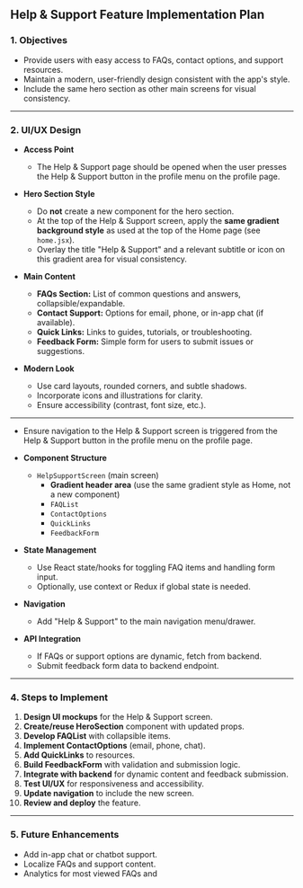## Help & Support Feature Implementation Plan

### 1. Objectives
- Provide users with easy access to FAQs, contact options, and support resources.
- Maintain a modern, user-friendly design consistent with the app's style.
- Include the same hero section as other main screens for visual consistency.

---



### 2. UI/UX Design

- **Access Point**
  - The Help & Support page should be opened when the user presses the Help & Support button in the profile menu on the profile page.

- **Hero Section Style**
  - Do **not** create a new component for the hero section.
  - At the top of the Help & Support screen, apply the **same gradient background style** as used at the top of the Home page (see `home.jsx`).
  - Overlay the title "Help & Support" and a relevant subtitle or icon on this gradient area for visual consistency.

- **Main Content**
  - **FAQs Section:** List of common questions and answers, collapsible/expandable.
  - **Contact Support:** Options for email, phone, or in-app chat (if available).
  - **Quick Links:** Links to guides, tutorials, or troubleshooting.
  - **Feedback Form:** Simple form for users to submit issues or suggestions.

- **Modern Look**
  - Use card layouts, rounded corners, and subtle shadows.
  - Incorporate icons and illustrations for clarity.
  - Ensure accessibility (contrast, font size, etc.).

---



  - Ensure navigation to the Help & Support screen is triggered from the Help & Support button in the profile menu on the profile page.

- **Component Structure**
  - `HelpSupportScreen` (main screen)
    - **Gradient header area** (use the same gradient style as Home, not a new component)
    - `FAQList`
    - `ContactOptions`
    - `QuickLinks`
    - `FeedbackForm`

- **State Management**
  - Use React state/hooks for toggling FAQ items and handling form input.
  - Optionally, use context or Redux if global state is needed.

- **Navigation**
  - Add "Help & Support" to the main navigation menu/drawer.

- **API Integration**
  - If FAQs or support options are dynamic, fetch from backend.
  - Submit feedback form data to backend endpoint.

---

### 4. Steps to Implement

1. **Design UI mockups** for the Help & Support screen.
2. **Create/reuse HeroSection** component with updated props.
3. **Develop FAQList** with collapsible items.
4. **Implement ContactOptions** (email, phone, chat).
5. **Add QuickLinks** to resources.
6. **Build FeedbackForm** with validation and submission logic.
7. **Integrate with backend** for dynamic content and feedback submission.
8. **Test UI/UX** for responsiveness and accessibility.
9. **Update navigation** to include the new screen.
10. **Review and deploy** the feature.

---

### 5. Future Enhancements

- Add in-app chat or chatbot support.
- Localize FAQs and support content.
- Analytics for most viewed FAQs and